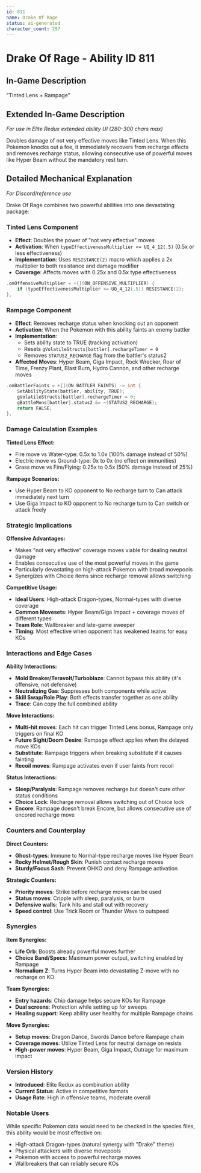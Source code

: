```yaml
---
id: 811
name: Drake Of Rage
status: ai-generated
character_count: 297
---
```


# Drake Of Rage - Ability ID 811

## In-Game Description
"Tinted Lens + Rampage"

## Extended In-Game Description
*For use in Elite Redux extended ability UI (280-300 chars max)*

Doubles damage of not very effective moves like Tinted Lens. When this Pokemon knocks out a foe, it immediately recovers from recharge effects and removes recharge status, allowing consecutive use of powerful moves like Hyper Beam without the mandatory rest turn.

## Detailed Mechanical Explanation
*For Discord/reference use*

Drake Of Rage combines two powerful abilities into one devastating package:

### Tinted Lens Component
- **Effect**: Doubles the power of "not very effective" moves
- **Activation**: When `typeEffectivenessMultiplier <= UQ_4_12(.5)` (0.5x or less effectiveness)
- **Implementation**: Uses `RESISTANCE(2)` macro which applies a 2x multiplier to both resistance and damage modifier
- **Coverage**: Affects moves with 0.25x and 0.5x type effectiveness

```cpp
.onOffensiveMultiplier = +[](ON_OFFENSIVE_MULTIPLIER) {
    if (typeEffectivenessMultiplier <= UQ_4_12(.5)) RESISTANCE(2);
},
```

### Rampage Component
- **Effect**: Removes recharge status when knocking out an opponent
- **Activation**: When the Pokemon with this ability faints an enemy battler
- **Implementation**: 
  - Sets ability state to TRUE (tracking activation)
  - Resets `gVolatileStructs[battler].rechargeTimer = 0`
  - Removes `STATUS2_RECHARGE` flag from the battler's status2
- **Affected Moves**: Hyper Beam, Giga Impact, Rock Wrecker, Roar of Time, Frenzy Plant, Blast Burn, Hydro Cannon, and other recharge moves

```cpp
.onBattlerFaints = +[](ON_BATTLER_FAINTS) -> int {
    SetAbilityState(battler, ability, TRUE);
    gVolatileStructs[battler].rechargeTimer = 0;
    gBattleMons[battler].status2 &= ~(STATUS2_RECHARGE);
    return FALSE;
},
```

### Damage Calculation Examples

**Tinted Lens Effect:**
- Fire move vs Water-type: 0.5x to 1.0x (100% damage instead of 50%)
- Electric move vs Ground-type: 0x to 0x (no effect on immunities)
- Grass move vs Fire/Flying: 0.25x to 0.5x (50% damage instead of 25%)

**Rampage Scenarios:**
- Use Hyper Beam to KO opponent to No recharge turn to Can attack immediately next turn
- Use Giga Impact to KO opponent to No recharge turn to Can switch or attack freely

### Strategic Implications

**Offensive Advantages:**
- Makes "not very effective" coverage moves viable for dealing neutral damage
- Enables consecutive use of the most powerful moves in the game
- Particularly devastating on high-attack Pokemon with broad movepools
- Synergizes with Choice items since recharge removal allows switching

**Competitive Usage:**
- **Ideal Users**: High-attack Dragon-types, Normal-types with diverse coverage
- **Common Movesets**: Hyper Beam/Giga Impact + coverage moves of different types
- **Team Role**: Wallbreaker and late-game sweeper
- **Timing**: Most effective when opponent has weakened teams for easy KOs

### Interactions and Edge Cases

**Ability Interactions:**
- **Mold Breaker/Teravolt/Turboblaze**: Cannot bypass this ability (it's offensive, not defensive)
- **Neutralizing Gas**: Suppresses both components while active
- **Skill Swap/Role Play**: Both effects transfer together as one ability
- **Trace**: Can copy the full combined ability

**Move Interactions:**
- **Multi-hit moves**: Each hit can trigger Tinted Lens bonus, Rampage only triggers on final KO
- **Future Sight/Doom Desire**: Rampage effect applies when the delayed move KOs
- **Substitute**: Rampage triggers when breaking substitute if it causes fainting
- **Recoil moves**: Rampage activates even if user faints from recoil

**Status Interactions:**
- **Sleep/Paralysis**: Rampage removes recharge but doesn't cure other status conditions
- **Choice Lock**: Recharge removal allows switching out of Choice lock
- **Encore**: Rampage doesn't break Encore, but allows consecutive use of encored recharge move

### Counters and Counterplay

**Direct Counters:**
- **Ghost-types**: Immune to Normal-type recharge moves like Hyper Beam
- **Rocky Helmet/Rough Skin**: Punish contact recharge moves
- **Sturdy/Focus Sash**: Prevent OHKO and deny Rampage activation

**Strategic Counters:**
- **Priority moves**: Strike before recharge moves can be used
- **Status moves**: Cripple with sleep, paralysis, or burn
- **Defensive walls**: Tank hits and stall out with recovery
- **Speed control**: Use Trick Room or Thunder Wave to outspeed

### Synergies

**Item Synergies:**
- **Life Orb**: Boosts already powerful moves further
- **Choice Band/Specs**: Maximum power output, switching enabled by Rampage
- **Normalium Z**: Turns Hyper Beam into devastating Z-move with no recharge on KO

**Team Synergies:**
- **Entry hazards**: Chip damage helps secure KOs for Rampage
- **Dual screens**: Protection while setting up for sweeps
- **Healing support**: Keep ability user healthy for multiple Rampage chains

**Move Synergies:**
- **Setup moves**: Dragon Dance, Swords Dance before Rampage chain
- **Coverage moves**: Utilize Tinted Lens for neutral damage on resists
- **High-power moves**: Hyper Beam, Giga Impact, Outrage for maximum impact

### Version History
- **Introduced**: Elite Redux as combination ability
- **Current Status**: Active in competitive formats
- **Usage Rate**: High in offensive teams, moderate overall

### Notable Users
While specific Pokemon data would need to be checked in the species files, this ability would be most effective on:
- High-attack Dragon-types (natural synergy with "Drake" theme)
- Physical attackers with diverse movepools
- Pokemon with access to powerful recharge moves
- Wallbreakers that can reliably secure KOs